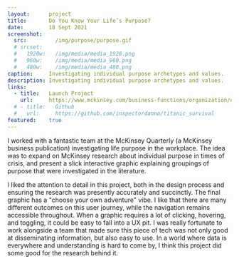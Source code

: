 ```yaml
---
layout:      project
title:       Do You Know Your Life’s Purpose?
date:        18 Sept 2021
screenshot:
  src:         /img/purpose/purpose.gif
  # srcset:
  #   1920w:   /img/media/media_1920.png
  #   960w:    /img/media/media_960.png
  #   480w:    /img/media/media_480.png
caption:     Investigating individual purpose archetypes and values.
description: Investigating individual purpose archetypes and values.
links:
  - title:   Launch Project
    url:     https://www.mckinsey.com/business-functions/organization/our-insights/life-purpose
  # - title:   Github
  #   url:     https://github.com/inspectordanno/titanic_survival
featured:    true
---
```

I worked with a fantastic team at the McKinsey Quarterly (a McKinsey business publication) investigating life purpose in the workplace. The idea was to expand on McKinsey research about individual purpose in times of crisis, and present a slick interactive graphic explaining groupings of purpose that were investigated in the literature.

I liked the attention to detail in this project, both in the design process and ensuring the research was presently accurately and succinctly. The final graphic has a "choose your own adventure" vibe. I like that there are many different outcomes on this user journey, while the navigation remains accessible throughout. When a graphic requires a lot of clicking, hovering, and toggling, it could be easy to fall into a UX pit. I was really fortunate to work alongside a team that made sure this piece of tech was not only good at disseminating information, but also easy to use. In a world where data is everywhere and understanding is hard to come by, I think this project did some good for the research behind it.
